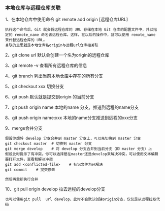 ### 本地仓库与远程仓库关联

1、在本地仓库中使用命令 git remote add origin [远程仓库URL] 

```
执行这个命令后，Git 就会将远程仓库的 URL 存储在本地 Git 仓库的配置文件中，并以指定的 remote_name 命名该远程仓库。这样，在以后的操作中，就可以使用 remote_name 来代替远程仓库的 URL。
关联的意思就是本地仓库名origin与远程url仓库相关联
```

2、git clone  url  默认会创建一个名为origin的远程仓库

3、git remote -v  查看所有远程仓库的信息

4、git branch 列出当前本地仓库中存在的所有分支 

5、git checkout xxx  切换分支

6、git push  默认就是提交到origin  的当前分支

7、git push  origin name   本地的name 分支，推送到远程的name分支

8、git push origin name:xxx  本地的name分支推送到远程的xxx分支

9、merge合并分支

```
假设你想将 develop 分支合并到 master 分支上，可以先切换到 master 分支
git checkout master  # 切换到 master 分支
git merge develop    # 将 develop 分支合并到当前分支（即 master 分支）上
假设此时提示了有冲突，你可以选择是在master还是develop来解决冲突，可以使用文本编辑器打开文件，查看和解决冲突
git add <conflicted-file>    # 标记文件为已解决
git commit    # 提交修改

然后再重新执行合并

```

10、git pull origin develop   拉去远程的develop分支

```
也可以使用git pull  url develop，此时不会默认创建origin分支，仅仅是从远程拉取代码
```

